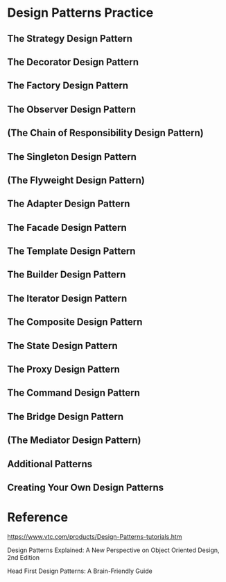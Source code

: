 # Design Patterns Practice

## The Strategy Design Pattern

## The Decorator Design Pattern

## The Factory Design Pattern

## The Observer Design Pattern

## (The Chain of Responsibility Design Pattern)

## The Singleton Design Pattern

## (The Flyweight Design Pattern)

## The Adapter Design Pattern

## The Facade Design Pattern

## The Template Design Pattern

## The Builder Design Pattern

## The Iterator Design Pattern

## The Composite Design Pattern

## The State Design Pattern

## The Proxy Design Pattern

## The Command Design Pattern

## The Bridge Design Pattern

## (The Mediator Design Pattern)

## Additional Patterns

## Creating Your Own Design Patterns

# Reference

https://www.vtc.com/products/Design-Patterns-tutorials.htm  

Design Patterns Explained: A New Perspective on Object Oriented Design, 2nd Edition  

Head First Design Patterns: A Brain-Friendly Guide  
